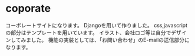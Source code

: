 # coporate

コーポレートサイトになります。
Djangoを用いて作りました。
css,javascriptの部分はテンプレートを用いています。
イラスト、会社ロゴ等は自分でデザインしてみました。
機能の実装としては、「お問い合わせ」のE-mailの送信部分になります。

